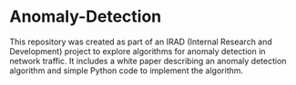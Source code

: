 # Anomaly-Detection
This repository was created as part of an IRAD (Internal Research and Development) project to explore algorithms for anomaly detection in  network traffic.  It includes a white paper describing an anomaly detection algorithm and simple Python code to implement the algorithm.
